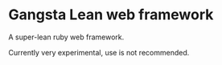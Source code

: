 Gangsta Lean web framework
==========================

A super-lean ruby web framework.

Currently very experimental, use is not recommended.
